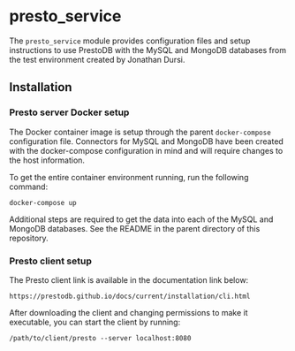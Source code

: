 # presto_service

The `presto_service` module provides configuration files and setup instructions
to use PrestoDB with the MySQL and MongoDB databases from the test environment
created by Jonathan Dursi.


## Installation
### Presto server Docker setup 
The Docker container image is setup through the parent `docker-compose`
configuration file.  Connectors for MySQL and MongoDB have been created with the
docker-compose configuration in mind and will require changes to the host
information.

To get the entire container environment running, run the following command:

```
docker-compose up
```

Additional steps are required to get the data into each of the MySQL and MongoDB
databases.  See the README in the parent directory of this repository.



### Presto client setup
The Presto client link is available in the documentation link below:
```
https://prestodb.github.io/docs/current/installation/cli.html
```

After downloading the client and changing permissions to make it executable, you
can start the client by running:

```
/path/to/client/presto --server localhost:8080
```

